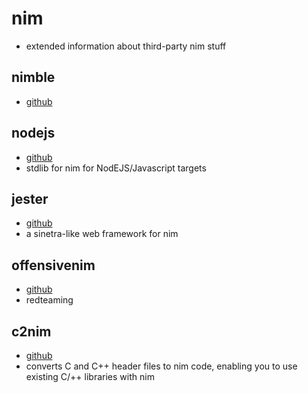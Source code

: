 # nim

- extended information about third-party nim stuff

## nimble

- [github](https://github.com/nim-lang/nimble)

## nodejs

- [github](https://github.com/juancarlospaco/nodejs)
- stdlib for nim for NodEJS/Javascript targets
 
## jester

- [github](https://github.com/dom96/jester)
- a sinetra-like web framework for nim

## offensivenim

- [github](https://github.com/byt3bl33d3r/OffensiveNim)
- redteaming

## c2nim

- [github](https://github.com/nim-lang/c2nim)
- converts C and C++ header files to nim code, enabling you to use existing C/++ libraries with nim
